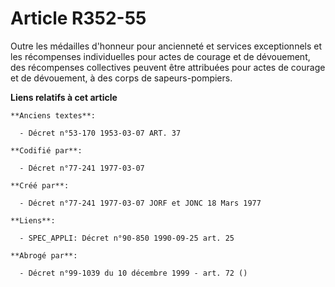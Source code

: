 # Article R352-55

Outre les médailles d'honneur pour ancienneté et services exceptionnels et les récompenses individuelles pour actes de
courage et de dévouement, des récompenses collectives peuvent être attribuées pour actes de courage et de dévouement, à des
corps de sapeurs-pompiers.

**Liens relatifs à cet article**

	**Anciens textes**:

	  - Décret n°53-170 1953-03-07 ART. 37

	**Codifié par**:

	  - Décret n°77-241 1977-03-07

	**Créé par**:

	  - Décret n°77-241 1977-03-07 JORF et JONC 18 Mars 1977

	**Liens**:

	  - SPEC_APPLI: Décret n°90-850 1990-09-25 art. 25

	**Abrogé par**:

	  - Décret n°99-1039 du 10 décembre 1999 - art. 72 ()
